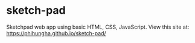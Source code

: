 # sketch-pad
Sketchpad web app using basic HTML, CSS, JavaScript. View this site at: https://phihungha.github.io/sketch-pad/
